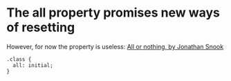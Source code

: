 # The all property promises new ways of resetting
However, for now the property is useless: [All or nothing, by Jonathan Snook](http://snook.ca/archives/html_and_css/all-or-nothing)

```
.class {
  all: initial;
}
```
